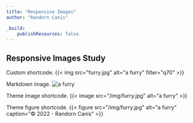 ```yaml
---
title: "Responsive Images"
author: "Randorn Canis"

_build:
    publishResources: false
---
```


## Responsive Images Study

Custom shortcode.
{{< img src="furry.jpg" alt="a furry" filter="q70" >}}

Markdown image.
![a furry](/img/furry.jpg)

Theme image shortcode.
{{< image src="/img/furry.jpg" alt="a furry" >}}

Theme figure shortcode.
{{< figure src="/img/furry.jpg" alt="a furry" caption="© 2022 - Randorn Canis" >}}
